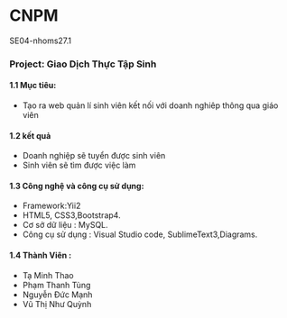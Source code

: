 # CNPM
SE04-nhoms27.1
### Project: Giao Dịch Thực Tập Sinh
#### 1.1 Mục tiêu: 
- Tạo ra web quản lí sinh viên kết nối với doanh nghiêp thông qua giáo viên

#### 1.2 kết quả 
- Doanh nghiệp sẽ tuyển được sinh viên
- Sinh viên sẽ tìm được việc làm

#### 1.3 Công nghệ và công cụ sử dụng:
- Framework:Yii2
- HTML5, CSS3,Bootstrap4.
- Cơ sở dữ liệu : MySQL.
- Công cụ sử dụng : Visual Studio code, SublimeText3,Diagrams.
#### 1.4 Thành Viên :
- Tạ Minh Thao
- Phạm Thanh Tùng
- Nguyễn Đức Mạnh
- Vũ Thị Như Quỳnh
